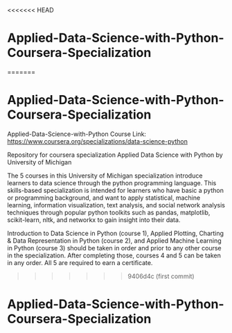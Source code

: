 <<<<<<< HEAD
# Applied-Data-Science-with-Python-Coursera-Specialization
=======
# Applied-Data-Science-with-Python-Coursera-Specialization
Applied-Data-Science-with-Python 
Course Link: https://www.coursera.org/specializations/data-science-python

Repository for coursera specialization Applied Data Science with Python by University of Michigan

The 5 courses in this University of Michigan specialization introduce learners to data science through the python programming language. This skills-based specialization is intended for learners who have basic a python or programming background, and want to apply statistical, machine learning, information visualization, text analysis, and social network analysis techniques through popular python toolkits such as pandas, matplotlib, scikit-learn, nltk, and networkx to gain insight into their data.

Introduction to Data Science in Python (course 1), Applied Plotting, Charting & Data Representation in Python (course 2), and Applied Machine Learning in Python (course 3) should be taken in order and prior to any other course in the specialization. After completing those, courses 4 and 5 can be taken in any order. All 5 are required to earn a certificate.
>>>>>>> 9406d4c (first commit)
# Applied-Data-Science-with-Python-Coursera-Specialization
